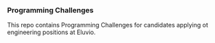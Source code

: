 ### Programming Challenges

This repo contains Programming Challenges for candidates applying ot engineering positions at Eluvio.

